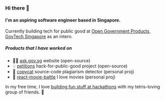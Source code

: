 ### Hi there 👋

#### I'm an aspiring software engineer based in Singapore.

Currently building tech for public good at [Open Government Products, GovTech Singapore](https://www.open.gov.sg/) as an intern.

##### Products that I have worked on

- 🙋‍♂️ [ask.gov.sg](https://ask.gov.sg) website (open-source)
- 💡 [petitions](https://petitions.hack.gov.sg/) hack-for-public-good project (open-source)
- 🥸 [copycat](https://github.com/christopherlim98/copycat) source-code plagiarism detector (personal proj)
- 🍿 [react-movie-battle](https://vibrant-volhard-03dc6a.netlify.app/) I love movies (personal proj)

In my free time, I love [building fun stuff at hackathons](https://techtris.xyz/) with my tetris-loving group of friends. 🥳
